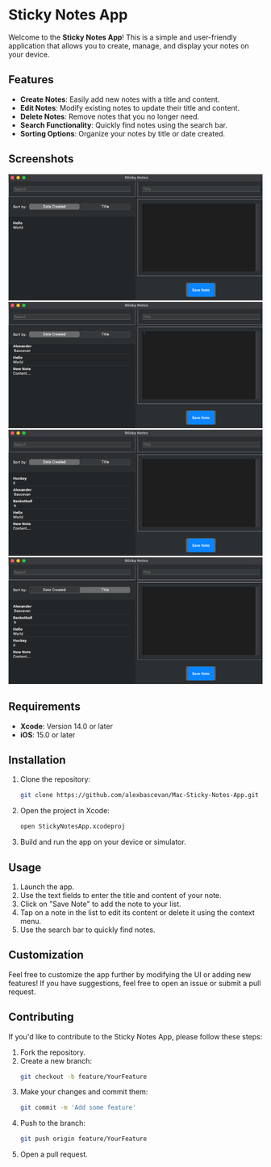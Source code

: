 # Sticky Notes App

Welcome to the **Sticky Notes App**! This is a simple and user-friendly application that allows you to create, manage, and display your notes on your device.

## Features
- **Create Notes**: Easily add new notes with a title and content.
- **Edit Notes**: Modify existing notes to update their title and content.
- **Delete Notes**: Remove notes that you no longer need.
- **Search Functionality**: Quickly find notes using the search bar.
- **Sorting Options**: Organize your notes by title or date created.

## Screenshots
![Screenshot 1](/resources/1.png)
![Screenshot 2](/resources/2.png)
![Screenshot 3](/resources/3.png)
![Screenshot 4](/resources/4.png)

## Requirements
- **Xcode**: Version 14.0 or later
- **iOS**: 15.0 or later

## Installation
1. Clone the repository:
   ```bash
   git clone https://github.com/alexbascevan/Mac-Sticky-Notes-App.git
   ```
2. Open the project in Xcode:
   ```bash
   open StickyNotesApp.xcodeproj
   ```
3. Build and run the app on your device or simulator.

## Usage
1. Launch the app.
2. Use the text fields to enter the title and content of your note.
3. Click on "Save Note" to add the note to your list.
4. Tap on a note in the list to edit its content or delete it using the context menu.
5. Use the search bar to quickly find notes.

## Customization
Feel free to customize the app further by modifying the UI or adding new features! If you have suggestions, feel free to open an issue or submit a pull request.

## Contributing
If you'd like to contribute to the Sticky Notes App, please follow these steps:

1. Fork the repository.
2. Create a new branch:
   ```bash
   git checkout -b feature/YourFeature
   ```
3. Make your changes and commit them:
   ```bash
   git commit -m 'Add some feature'
   ```
4. Push to the branch:
   ```bash
   git push origin feature/YourFeature
   ```
5. Open a pull request.
